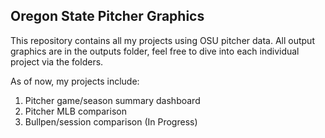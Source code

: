 ## Oregon State Pitcher Graphics

This repository contains all my projects using OSU pitcher data. All output graphics are in the outputs folder, feel free to dive into each individual project via the folders.


As of now, my projects include:
1. Pitcher game/season summary dashboard
2. Pitcher MLB comparison
3. Bullpen/session comparison (In Progress)
